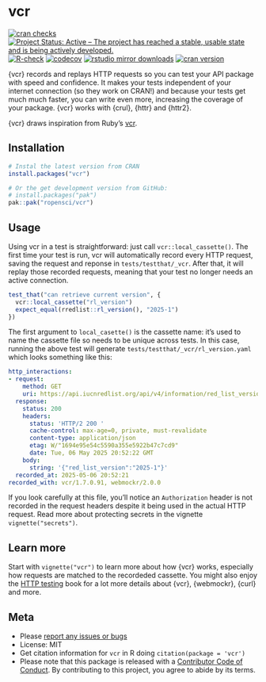 
# vcr

<!-- README.md is generated from README.Rmd. Please edit that file -->

[![cran
checks](https://badges.cranchecks.info/worst/vcr.svg)](https://CRAN.R-project.org/package=vcr)
[![Project Status: Active – The project has reached a stable, usable
state and is being actively
developed.](https://www.repostatus.org/badges/latest/active.svg)](https://www.repostatus.org/#active)
[![R-check](https://github.com/ropensci/vcr/workflows/R-check/badge.svg)](https://github.com/ropensci/vcr/actions/)
[![codecov](https://codecov.io/gh/ropensci/vcr/branch/main/graph/badge.svg)](https://app.codecov.io/gh/ropensci/vcr)
[![rstudio mirror
downloads](https://cranlogs.r-pkg.org/badges/vcr)](https://github.com/r-hub/cranlogs.app)
[![cran
version](https://www.r-pkg.org/badges/version/vcr)](https://cran.r-project.org/package=vcr)

{vcr} records and replays HTTP requests so you can test your API package
with speed and confidence. It makes your tests independent of your
internet connection (so they work on CRAN!) and because your tests get
much much faster, you can write even more, increasing the coverage of
your package. {vcr} works with {crul}, {httr} and {httr2}.

{vcr} draws inspiration from Ruby’s [vcr](https://github.com/vcr/vcr).

## Installation

``` r
# Instal the latest version from CRAN
install.packages("vcr")

# Or the get development version from GitHub:
# install.packages("pak")
pak::pak("ropensci/vcr")
```

## Usage

Using vcr in a test is straightforward: just call
`vcr::local_cassette()`. The first time your test is run, vcr will
automatically record every HTTP request, saving the request and reponse
in `tests/testthat/_vcr`. After that, it will replay those recorded
requests, meaning that your test no longer needs an active connection.

``` r
test_that("can retrieve current version", {
  vcr::local_cassette("rl_version")
  expect_equal(rredlist::rl_version(), "2025-1")
})
```

The first argument to `local_casette()` is the cassette name: it’s used
to name the cassette file so needs to be unique across tests. In this
case, running the above test will generate
`tests/testthat/_vcr/rl_version.yaml` which looks something like this:

``` yaml
http_interactions:
- request:
    method: GET
    uri: https://api.iucnredlist.org/api/v4/information/red_list_version
  response:
    status: 200
    headers:
      status: 'HTTP/2 200 '
      cache-control: max-age=0, private, must-revalidate
      content-type: application/json
      etag: W/"1694e95e54c5590a355e5922b47c7cd9"
      date: Tue, 06 May 2025 20:52:22 GMT
    body:
      string: '{"red_list_version":"2025-1"}'
  recorded_at: 2025-05-06 20:52:21
recorded_with: vcr/1.7.0.91, webmockr/2.0.0
```

If you look carefully at this file, you’ll notice an `Authorization`
header is not recorded in the request headers despite it being used in
the actual HTTP request. Read more about protecting secrets in the
vignette `vignette("secrets")`.

## Learn more

Start with `vignette("vcr")` to learn more about how {vcr} works,
especially how requests are matched to the recordeded cassette. You
might also enjoy the [HTTP
testing](https://books.ropensci.org/http-testing/) book for a lot more
details about {vcr}, {webmockr}, {curl} and more.

## Meta

- Please [report any issues or
  bugs](https://github.com/ropensci/vcr/issues)
- License: MIT
- Get citation information for `vcr` in R doing
  `citation(package = 'vcr')`
- Please note that this package is released with a [Contributor Code of
  Conduct](https://ropensci.org/code-of-conduct/). By contributing to
  this project, you agree to abide by its terms.
